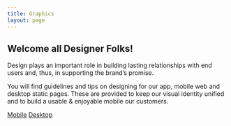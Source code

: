 ```yaml
---
title: Graphics
layout: page
---
```


## Welcome all Designer Folks!

Design plays an important role in building lasting relationships with end users and, thus, in supporting the brand’s promise.

You will find guidelines and tips on designing for our app, mobile web and desktop static pages. These are provided to keep our visual identity unified and to build a usable & enjoyable mobile our customers.

<a class="btn btn--cta" href="/graphics/mobile/">Mobile</a>
<a class="btn btn--cta" href="/graphics/desktop/homepage.html">Desktop</a>
